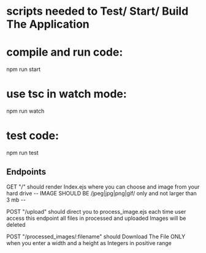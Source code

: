 # scripts needed to Test/ Start/ Build The Application

# compile and run code: 
 npm run start 

# use tsc in watch mode: 
 npm run watch

# test code: 
 npm run test

## Endpoints

GET "/" should render Index.ejs where you can choose and image from your hard drive
-- IMAGE SHOULD BE /jpeg|jpg|png|gif/ only and not larger than 3 mb --

POST "/upload" should direct you to process_image.ejs each time user access this endpoint all files in processed and uploaded Images will be deleted

POST "/processed_images/:filename" should Download The File ONLY when you enter a width and a height as Integers in positive range